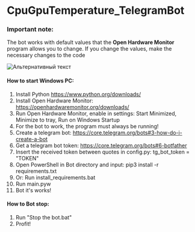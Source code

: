 # CpuGpuTemperature_TelegramBot
### Important note:
The bot works with default values that the **Open Hardware Monitor** program allows you to change. If you change the values, make the necessary changes to the code

![Альтернативный текст](https://i.imgur.com/IT2pxYd.png "Подсказка")

#### How to start Windows PC:
1. Install Python https://www.python.org/downloads/
2. Install Open Hardware Monitor: https://openhardwaremonitor.org/downloads/
3. Run Open Hardware Monitor, enable in settings: Start Minimized, Minimize to tray, Run on Windows Startup
4. For the bot to work, the program must always be running!
5. Create a telegram bot: https://core.telegram.org/bots#3-how-do-i-create-a-bot
6. Get a telegram bot token: https://core.telegram.org/bots#6-botfather
7. Insert the received token between quotes in config.py: tg_bot_token = "TOKEN"
8. Open PowerShell in Bot directory and input: pip3 install -r requirements.txt
9. Or: Run install_requirements.bat
10. Run main.pyw
11. Bot it's works!

#### How to Bot stop:
1. Run "Stop the bot.bat"
2. Profit!

